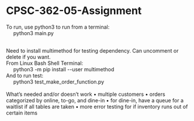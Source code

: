 # CPSC-362-05-Assignment
To run, use python3 to run from a terminal:<br>&nbsp;&nbsp;&nbsp;&nbsp;
python3 main.py

<br>Need to install multimethod for testing dependency. Can uncomment or delete if you want.<br>
From Linux Bash Shell Terminal:<br>&nbsp;&nbsp;&nbsp;&nbsp;
python3 -m pip install --user multimethod
<br>And to run test:<br>&nbsp;&nbsp;&nbsp;&nbsp;
python3 test_make_order_function.py
<br><br>
What’s needed and/or doesn’t work
    • multiple customers
    • orders categorized by online, to-go, and dine-in
    • for dine-in, have a queue for a waitlist if all tables are taken
    • more error testing for if inventory runs out of certain items
